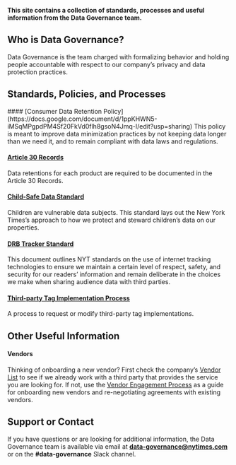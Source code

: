 **This site contains a collection of standards, processes and useful information from the Data Governance team.**

## Who is Data Governance?

Data Governance is the team charged with formalizing behavior and holding people accountable with respect to our company’s privacy and data protection practices. 

## Standards, Policies, and Processes

<span style=“color:green;”> 
#### [Consumer Data Retention Policy](https://docs.google.com/document/d/1ppKHWN5-iMSqMPgpdPM4Sf20FkVd0flh8gsoN4Jmq-I/edit?usp=sharing)
This policy is meant to improve data minimization practices by not keeping data longer than we need it, and to remain compliant with data laws and  regulations. 


#### [Article 30 Records](https://nyt-datagov-dev.appspot.com/art30/)
Data retentions for each product are required to be documented in the Article 30 Records.


#### [Child-Safe Data Standard](https://docs.google.com/document/d/17KkeafTa39P8kQc0UJaceR1EOjDnGri39x5l72hmtaQ/edit?usp=sharing)
Children are vulnerable data subjects. This standard lays out the New York Times’s approach to how we protect and steward children’s data on our properties.


#### [DRB Tracker Standard](https://docs.google.com/document/d/1aIF1w4H2FYHzbfigDSPoL-u1-Uqn4-YJLOUoeH9GLek/edit?usp=sharing)
This document outlines NYT standards on the use of internet tracking technologies to ensure we maintain a certain level of respect, safety, and security for our readers’ information and remain deliberate in the choices we make when sharing audience data with third parties.


#### [Third-party Tag Implementation Process](https://docs.google.com/document/d/1o2sjPGsH2hglPsCcJTey6Jo6hwZ3_m0jJpu8m5cVrCM/edit?usp=sharing)
A process to request or modify third-party tag implementations.



## Other Useful Information
#### Vendors
Thinking of onboarding a new vendor? First check the company’s [Vendor List](https://nytimes.service-now.com/bytes?id=nyt_vendors) to see if we already work with a third party that provides the service you are looking for. If not, use the [Vendor Engagement Process](https://docs.google.com/document/d/1QyrZ4K9RvBSL07fuFy6T9t8EiWvln6Fujhfh-4MMXn4/edit?usp=sharing) as a guide for onboarding new vendors and re-negotiating agreements with existing vendors.


## Support or Contact

If you have questions or are looking for additional information, the Data Governance team is available via email at **data-governance@nytimes.com** or on the **#data-governance** Slack channel.
